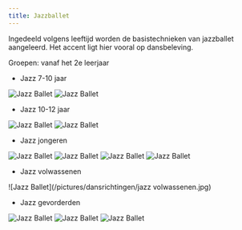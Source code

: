 ```yaml
---
title: Jazzballet
---
```

Ingedeeld volgens leeftijd worden de basistechnieken van jazzballet aangeleerd. Het accent ligt hier vooral op dansbeleving.

Groepen: vanaf het 2e leerjaar

* Jazz 7-10 jaar

![Jazz Ballet](/pictures/dansrichtingen/jazzballet-8-10-1.jpg)
![Jazz Ballet](/pictures/dansrichtingen/jazzballet-8-10-2.jpg)

* Jazz 10-12 jaar

![Jazz Ballet](/pictures/dansrichtingen/jazzballet-10-12-1.jpg)
![Jazz Ballet](/pictures/dansrichtingen/jazzballet-10-12-2.jpg)

* Jazz jongeren

![Jazz Ballet](/pictures/dansrichtingen/jazzballet-12-15-1.jpg)
![Jazz Ballet](/pictures/dansrichtingen/jazzballet-12-15-2.jpg)
![Jazz Ballet](/pictures/dansrichtingen/jazzballet-15-18-1.jpg)
![Jazz Ballet](/pictures/dansrichtingen/jazzballet-15-18-2.jpg)

* Jazz volwassenen

![Jazz Ballet](/pictures/dansrichtingen/jazz volwassenen.jpg)

* Jazz gevorderden

![Jazz Ballet](/pictures/dansrichtingen/jazzballet-gevorderden.jpg)
![Jazz Ballet](/pictures/dansrichtingen/jazzballet-gevorderden2.jpg)
![Jazz Ballet](/pictures/dansrichtingen/jazzballet-gevorderden3.jpg)
